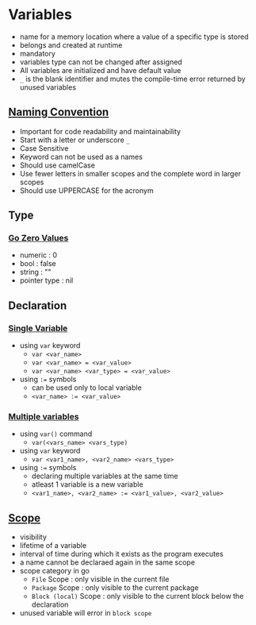 # Variables
- name for a memory location where a value of a specific type is stored
- belongs and created at runtime
- mandatory
- variables type can not be changed after assigned
- All variables are initialized and have default value
- `_` is the blank identifier and mutes the compile-time error returned by unused variables

## [Naming Convention](https://github.com/HidayatRivai2020/Golang/blob/main/Variables/naming_convention.go)
- Important for code readability and maintainability
- Start with a letter or underscore `_`
- Case Sensitive
- Keyword can not be used as a names
- Should use camelCase
- Use fewer letters in smaller scopes and the complete word in larger scopes
- Should use UPPERCASE for the acronym

## Type

### [Go Zero Values](https://github.com/HidayatRivai2020/Golang/blob/main/Variables/zero_values.go)
- numeric : 0
- bool : false
- string : ""
- pointer type : nil

## Declaration

### [Single Variable](https://github.com/HidayatRivai2020/Golang/blob/main/Variables/variables.go)
- using `var` keyword
    - `var <var_name>`
    - `var <var_name> = <var_value>`
    - `var <var_name> <var_type> = <var_value>`
- using `:=` symbols
    - can be used only to local variable
    - `<var_name> := <var_value>`

### [Multiple variables](https://github.com/HidayatRivai2020/Golang/blob/main/Variables/multiple_variables.go)
- using `var()` command
    - `var(<vars_name> <vars_type)`
- using `var` keyword
    - `var <var1_name>, <var2_name> <vars_type>`
- using `:=` symbols
    - declaring multiple variables at the same time
    - atleast 1 variable is a new variable
    - `<var1_name>, <var2_name> := <var1_value>, <var2_value>`

## [Scope](https://github.com/HidayatRivai2020/Golang/blob/main/Variables/scopes.go)
- visibility
- lifetime of a variable
- interval of time during which it exists as the program executes
- a name cannot be declaraed again in the same scope
- scope category in go
    - `File` Scope : only visible in the current file
    - `Package` Scope : only visible to the current package
    - `Block (local)` Scope : only visible to the current block below the declaration
- unused variable will error in `block scope`
